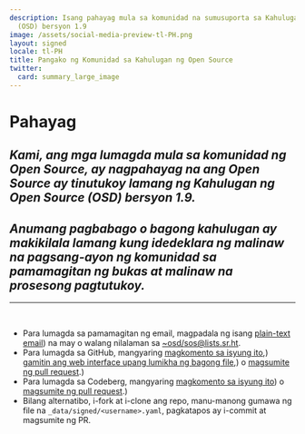 ```yaml
---
description: Isang pahayag mula sa komunidad na sumusuporta sa Kahulugan ng Open Source
  (OSD) bersyon 1.9
image: /assets/social-media-preview-tl-PH.png
layout: signed
locale: tl-PH
title: Pangako ng Komunidad sa Kahulugan ng Open Source
twitter:
  card: summary_large_image
---
```

# **Pahayag**

## *Kami, ang mga lumagda mula sa komunidad ng Open Source, ay nagpahayag na ang Open Source ay tinutukoy lamang ng Kahulugan ng Open Source (OSD) bersyon 1.9.*

## *Anumang pagbabago o bagong kahulugan ay makikilala lamang kung idedeklara ng malinaw na pagsang-ayon ng komunidad sa pamamagitan ng bukas at malinaw na prosesong pagtutukoy.*

---
<br>

- Para lumagda sa pamamagitan ng email, magpadala ng isang [plain-text email](https://useplaintext.email/)) na may o walang nilalaman sa [~osd/sos@lists.sr.ht](mailto:~osd/sos@lists.sr.ht).
- Para lumagda sa GitHub, mangyaring [magkomento sa isyung ito](https://github.com/OpenSourceDefinition/sos/issues/1),) [gamitin ang web interface upang lumikha ng bagong file](https://github.com/OpenSourceDefinition/sos/new/main/_data/signed),) o [magsumite ng pull request](https://github.com/OpenSourceDefinition/sos/pulls).)
- Para lumagda sa Codeberg, mangyaring [magkomento sa isyung ito](https://codeberg.org/osd/sos/issues/1)) o [magsumite ng pull request](https://codeberg.org/osd/sos/pulls).)
- Bilang alternatibo, i-fork at i-clone ang repo, manu-manong gumawa ng file na `_data/signed/<username>.yaml`, pagkatapos ay i-commit at magsumite ng PR.
